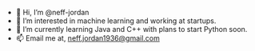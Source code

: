 - 👋 Hi, I’m @neff-jordan
- 👀 I’m interested in machine learning and working at startups. 
- 🌱 I’m currently learning Java and C++ with plans to start Python soon. 
- 📫 Email me at, neff.jordan1936@gmail.com

<!---
neff-jordan/neff-jordan is a ✨ special ✨ repository because its `README.md` (this file) appears on your GitHub profile.
You can click the Preview link to take a look at your changes.
--->
